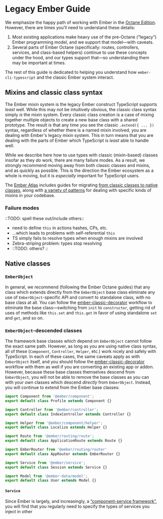 # Legacy Ember Guide

We emphasize the happy path of working with Ember in the [Octane Edition](TODO). However, there are times you’ll need to understand these details:

1. Most existing applications make heavy use of the pre-Octane (“legacy”) Ember programming model, and we support that model—with caveats.
2. Several parts of Ember Octane (specifically: routes, controllers, services, and class-based helpers) continue to use these concepts under the hood, and our types support that—so understanding them may be important at times.

The rest of this guide is dedicated to helping you understand how `ember-cli-typescript` and the classic Ember system interact.

<!-- TODO: reorganize this material into the discrete sections. May require renaming those sections -->

## Mixins and classic class syntax

The Ember mixin system is the legacy Ember construct TypeScript supports *least* well.  While this may not be intuitively obvious, the classic class syntax simply *is* the mixin system. Every classic class creation is a case of mixing together multiple objects to create a new base class with a shared prototype. The result is that any time you see the classic `.extend({ ... })` syntax, regardless of whether there is a named mixin involved, you are dealing with Ember's legacy mixin system. This in turn means that you are dealing with the parts of Ember which TypeScript is *least* able to handle well.

While we describe here how to use types with classic (mixin-based) classes insofar as they *do* work, there are many failure modes. As a result, we strongly recommend moving away from both classic classes and mixins, and as quickly as possible. This is the direction the Ember ecosystem as a whole is moving, but it is *especially* important for TypeScript users.

<aside>

The [Ember Atlas] includes guides for migrating [from classic classes to native classes][classic to native], along with [a variety of patterns][mixin patterns] for dealing with specific kinds of mixins in your codebase.

</aside>

[Ember Atlas]: https://emberatlas.com
[classic to native]: https://www.notion.so/Native-Classes-55bd67b580ca49f999660caf98aa1897
[mixin patterns]: https://www.notion.so/Converting-Classes-with-Mixins-5dc68c0ac3044e51a218fa7aec71c2db

### Failure modes

::TODO: spell these out/include others:: 

- need to define `this` in actions hashes, CPs, etc.
- …which leads to problems with self-referential `this`
- TS simply fails to resolve types when enough mixins are involved
- Zebra-striping problem: types stop resolving
- ::TODO: others? ::

## Native classes

### `EmberObject`

In general, we recommend (following the Ember Octane guides) that any class which extends directly from the `EmberObject` base class eliminate any use of `EmberObject`-specific API and convert to standalone class, with no base class at all. You can follow the [ember-classic-decorator] workflow to eliminate the base class—switching from `init` to `constructor`, getting rid of uses of methods like `this.set` and `this.get` in favor of using standalone `set` and `get`, and so on.

[ember-classic-decorator]: https://github.com/emberjs/ember-classic-decorator

###  `EmberObject`-descended classes

The framework base classes which depend on `EmberObject` cannot follow the exact same path. However, as long as you are using native class syntax, all of these (`Component`, `Controller`, `Helper`,  etc.) work nicely and safely with TypeScript. In each of these cases, the same caveats apply as with `EmberObject` itself, and you should follow the [ember-classic-decorator] workflow with them as well if you are converting an existing app or addon. However, because these base classes themselves descend from `EmberObject`, you will not be able to remove the base classes as you can with your *own* classes which descend *directly* from `EmberObject`. Instead, you will continue to extend from the Ember base classes:

```ts
import Component from '@ember/component';
export default class Profile extends Component {}
```
```ts
import Controller from '@ember/controller';
export default class IndexController extends Controller {}
```
```ts
import Helper from '@ember/component/helper';
export default class Localize extends Helper {}
```
```ts
import Route from '@ember/routing/route';
export default class ApplicationRoute extends Route {}
```
```ts
import EmberRouter from '@ember/routing/router'
export default class AppRouter extends EmberRouter {}
```
```ts
import Service from '@ember/service';
export default class Session extends Service {}
```
```ts
import Model from '@ember-data/model';
export default class User extends Model {}
```

#### `Service`

Since Ember is largely, and increasingly, a [“component-service framework”], you will find that you regularly need to specify the types of services you inject in other 

[“component-service framework”]: TODO

